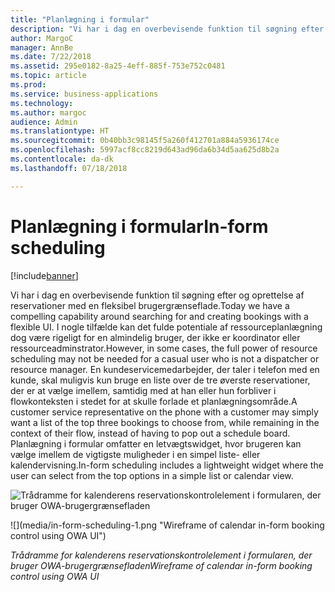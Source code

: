 ```yaml
---
title: "Planlægning i formular"
description: "Vi har i dag en overbevisende funktion til søgning efter og oprettelse af reservationer med en fleksibel brugergrænseflade."
author: MargoC
manager: AnnBe
ms.date: 7/22/2018
ms.assetid: 295e0182-8a25-4eff-885f-753e752c0481
ms.topic: article
ms.prod: 
ms.service: business-applications
ms.technology: 
ms.author: margoc
audience: Admin
ms.translationtype: HT
ms.sourcegitcommit: 0b40bb3c98145f5a260f412701a884a5936174ce
ms.openlocfilehash: 5997acf8cc8219d643ad96da6b34d5aa625d8b2a
ms.contentlocale: da-dk
ms.lasthandoff: 07/18/2018

---
```


#  <a name="in-form-scheduling"></a><span data-ttu-id="2a0a9-103">Planlægning i formular</span><span class="sxs-lookup"><span data-stu-id="2a0a9-103">In-form scheduling</span></span>

[!include[banner](../../../../includes/banner.md)]

<span data-ttu-id="2a0a9-104">Vi har i dag en overbevisende funktion til søgning efter og oprettelse af reservationer med en fleksibel brugergrænseflade.</span><span class="sxs-lookup"><span data-stu-id="2a0a9-104">Today we have a compelling capability around searching for and creating bookings with a flexible UI.</span></span> <span data-ttu-id="2a0a9-105">I nogle tilfælde kan det fulde potentiale af ressourceplanlægning dog være rigeligt for en almindelig bruger, der ikke er koordinator eller ressourceadminstrator.</span><span class="sxs-lookup"><span data-stu-id="2a0a9-105">However, in some cases, the full power of resource scheduling may not be needed for a casual user who is not a dispatcher or resource manager.</span></span> <span data-ttu-id="2a0a9-106">En kundeservicemedarbejder, der taler i telefon med en kunde, skal muligvis kun bruge en liste over de tre øverste reservationer, der er at vælge imellem, samtidig med at han eller hun forbliver i flowkonteksten i stedet for at skulle forlade et planlægningsområde.</span><span class="sxs-lookup"><span data-stu-id="2a0a9-106">A customer service representative on the phone with a customer may simply want a list of the top three bookings to choose from, while remaining in the context of their flow, instead of having to pop out a schedule board.</span></span>
<span data-ttu-id="2a0a9-107">Planlægning i formular omfatter en letvægtswidget, hvor brugeren kan vælge imellem de vigtigste muligheder i en simpel liste- eller kalendervisning.</span><span class="sxs-lookup"><span data-stu-id="2a0a9-107">In-form scheduling includes a lightweight widget where the user can select from the top options in a simple list or calendar view.</span></span>


<span data-ttu-id="2a0a9-108">![](media/in-form-scheduling-1.png "Trådramme for kalenderens reservationskontrolelement i formularen, der bruger OWA-brugergrænsefladen")
<!-- picture --></span><span class="sxs-lookup"><span data-stu-id="2a0a9-108">![](media/in-form-scheduling-1.png "Wireframe of calendar in-form booking control using OWA UI")
<!-- picture --></span></span>

<span data-ttu-id="2a0a9-109">*Trådramme for kalenderens reservationskontrolelement i formularen, der bruger OWA-brugergrænsefladen*</span><span class="sxs-lookup"><span data-stu-id="2a0a9-109">*Wireframe of calendar in-form booking control using OWA UI*</span></span>

